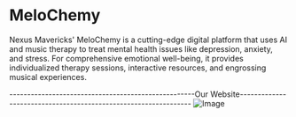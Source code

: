 # MeloChemy
Nexus Mavericks' MeloChemy is a cutting-edge digital platform that uses AI and music therapy to treat mental health issues like depression, anxiety, and stress.  For comprehensive emotional well-being, it provides individualized therapy sessions, interactive resources, and engrossing musical experiences.


----------------------------------------------------Our Website----------------------------------------------------------------
![Image](https://github.com/user-attachments/assets/2ce304ee-edc7-47ba-9b09-a52676c4cb10)
